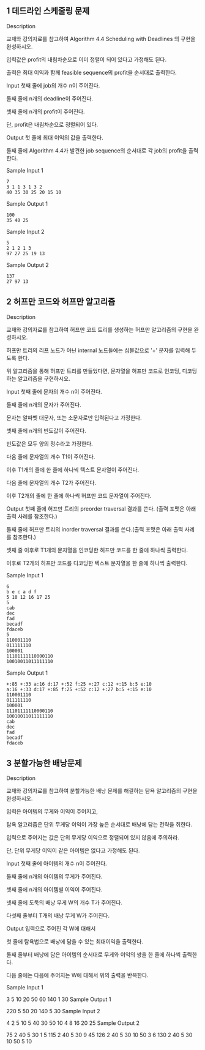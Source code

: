 ## 1 데드라인 스케줄링 문제
Description

교재와 강의자료를 참고하여 Algorithm 4.4 Scheduling with Deadlines 의 구현을 완성하시오.



입력값은 profit의 내림차순으로 이미 정렬이 되어 있다고 가정해도 된다.

출력은 최대 이익과 함께 feasible sequence의 profit을 순서대로 출력한다.


Input
첫째 줄에 job의 개수 n이 주어진다.

둘째 줄에 n개의 deadline이 주어진다.

셋째 줄에 n개의 profit이 주어진다.

단, profit은 내림차순으로 정렬되어 있다.


Output
첫 줄에 최대 이익의 값을 출력한다.

둘째 줄에 Algorithm 4.4가 발견한 job sequence의 순서대로 각 job의 profit을 출력한다.


Sample Input 1 
```
7
3 1 1 3 1 3 2
40 35 30 25 20 15 10
```
Sample Output 1
```
100
35 40 25
```
Sample Input 2 
```
5
2 1 2 1 3
97 27 25 19 13
```
Sample Output 2
```
137
27 97 13
```
## 2 허프만 코드와 허프만 알고리즘
Description

교재와 강의자료를 참고하여 허프만 코드 트리를 생성하는 허프만 알고리즘의 구현을 완성하시오.

허프만 트리의 리프 노드가 아닌 internal 노드들에는 심볼값으로 '+' 문자를 입력해 두도록 한다.



위 알고리즘을 통해 허프만 트리를 만들었다면, 문자열을 허프만 코드로 인코딩, 디코딩하는 알고리즘을 구현하시오.


Input
첫째 줄에 문자의 개수 n이 주어진다.

둘째 줄에 n개의 문자가 주어진다.

문자는 알파벳 대문자, 또는 소문자로만 입력된다고 가정한다.

셋째 줄에 n개의 빈도값이 주어진다.

빈도값은 모두 양의 정수라고 가정한다.

다음 줄에 문자열의 개수 T1이 주어진다.

이후 T1개의 줄에 한 줄에 하나씩 텍스트 문자열이 주어진다.

다음 줄에 문자열의 개수 T2가 주어진다.

이후 T2개의 줄에 한 줄에 하나씩 허프만 코드 문자열이 주어진다.


Output
첫째 줄에 허프만 트리의 preorder traversal 결과를 쓴다. (출력 포맷은 아래 출력 사례를 참조한다.)

둘째 줄에 허프만 트리의 inorder traversal 결과를 쓴다.(출력 포맷은 아래 출력 사례를 참조한다.)

셋째 줄 이후로 T1개의 문자열을 인코딩한 허프만 코드를 한 줄에 하나씩 출력한다.

이후로 T2개의 허프만 코드를 디코딩한 텍스트 문자열을 한 줄에 하나씩 출력한다.


Sample Input 1 
```
6
b e c a d f
5 10 12 16 17 25
5
cab
dec
fad
becadf
fdaceb
5
110001110
011111110
100001
11101111110000110
10010011011111110
```
Sample Output 1
```
+:85 +:33 a:16 d:17 +:52 f:25 +:27 c:12 +:15 b:5 e:10 
a:16 +:33 d:17 +:85 f:25 +:52 c:12 +:27 b:5 +:15 e:10 
110001110
011111110
100001
11101111110000110
10010011011111110
cab
dec
fad
becadf
fdaceb
```

## 3 분할가능한 배낭문제
Description

교재와 강의자료를 참고하여 분할가능한 배낭 문제를 해결하는 탐욕 알고리즘의 구현을 완성하시오.

입력은 아이템의 무게와 이익이 주어지고,

탐욕 알고리즘은 단위 무게당 이익이 가장 높은 순서대로 배낭에 담는 전략을 취한다.

입력으로 주어지는 값은 단위 무게당 이익으로 정렬되어 있지 않음에 주의하라.

단, 단위 무게당 이익이 같은 아이템은 없다고 가정해도 된다.


Input
첫째 줄에 아이템의 개수 n이 주어진다.

둘째 줄에 n개의 아이템의 무게가 주어진다.

셋째 줄에 n개의 아이템별 이익이 주어진다.

넷째 줄에 도둑의 배낭 무게 W의 개수 T가 주어진다.

다섯째 줄부터 T개의 배낭 무게 W가 주어진다.


Output
입력으로 주어진 각 W에 대해서

첫 줄에 탐욕법으로 배낭에 담을 수 있는 최대이익을 출력한다.

둘째 줄부터 배낭에 담은 아이템의 순서대로 무게와 이익의 쌍을 한 줄에 하나씩 출력한다.

다음 줄에는 다음에 주어지는 W에 대해서 위의 출력을 반복한다.


Sample Input 1 

3
5 10 20
50 60 140
1
30
Sample Output 1

220
5 50
20 140
5 30
Sample Input 2 

4
2 5 10 5
40 30 50 10
4
8
16
20
25
Sample Output 2

75
2 40
5 30
1 5
115
2 40
5 30
9 45
126
2 40
5 30
10 50
3 6
130
2 40
5 30
10 50
5 10